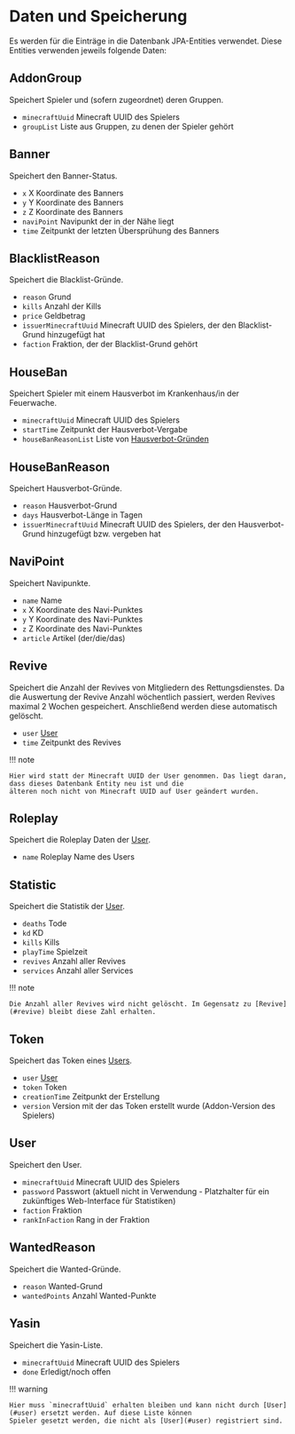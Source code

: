 # Daten und Speicherung

Es werden für die Einträge in die Datenbank JPA-Entities verwendet. Diese Entities verwenden jeweils folgende Daten:

## AddonGroup

Speichert Spieler und (sofern zugeordnet) deren Gruppen.

- `minecraftUuid` Minecraft UUID des Spielers
- `groupList` Liste aus Gruppen, zu denen der Spieler gehört

## Banner

Speichert den Banner-Status.

- `x` X Koordinate des Banners
- `y` Y Koordinate des Banners
- `z` Z Koordinate des Banners
- `naviPoint` Navipunkt der in der Nähe liegt
- `time` Zeitpunkt der letzten Übersprühung des Banners

## BlacklistReason

Speichert die Blacklist-Gründe.

- `reason` Grund
- `kills` Anzahl der Kills
- `price` Geldbetrag
- `issuerMinecraftUuid` Minecraft UUID des Spielers, der den Blacklist-Grund hinzugefügt hat
- `faction` Fraktion, der der Blacklist-Grund gehört

## HouseBan

Speichert Spieler mit einem Hausverbot im Krankenhaus/in der Feuerwache.

- `minecraftUuid` Minecraft UUID des Spielers
- `startTime` Zeitpunkt der Hausverbot-Vergabe
- `houseBanReasonList` Liste von [Hausverbot-Gründen](#housebanreason)

## HouseBanReason

Speichert Hausverbot-Gründe.

- `reason` Hausverbot-Grund
- `days` Hausverbot-Länge in Tagen
- `issuerMinecraftUuid` Minecraft UUID des Spielers, der den Hausverbot-Grund hinzugefügt bzw. vergeben hat

## NaviPoint

Speichert Navipunkte.

- `name` Name
- `x` X Koordinate des Navi-Punktes
- `y` Y Koordinate des Navi-Punktes
- `z` Z Koordinate des Navi-Punktes
- `article` Artikel (der/die/das)

## Revive

Speichert die Anzahl der Revives von Mitgliedern des Rettungsdienstes. Da die Auswertung der Revive Anzahl wöchentlich
passiert, werden Revives maximal 2 Wochen gespeichert. Anschließend werden diese automatisch gelöscht.

- `user` [User](#user)
- `time` Zeitpunkt des Revives

!!! note

    Hier wird statt der Minecraft UUID der User genommen. Das liegt daran, dass dieses Datenbank Entity neu ist und die
    älteren noch nicht von Minecraft UUID auf User geändert wurden.

## Roleplay

Speichert die Roleplay Daten der [User](#user).

- `name` Roleplay Name des Users

## Statistic

Speichert die Statistik der [User](#user).

- `deaths` Tode
- `kd` KD
- `kills` Kills
- `playTime` Spielzeit
- `revives` Anzahl aller Revives
- `services` Anzahl aller Services

!!! note

    Die Anzahl aller Revives wird nicht gelöscht. Im Gegensatz zu [Revive](#revive) bleibt diese Zahl erhalten.

## Token

Speichert das Token eines [Users](#user).

- `user` [User](#user)
- `token` Token
- `creationTime` Zeitpunkt der Erstellung
- `version` Version mit der das Token erstellt wurde (Addon-Version des Spielers)

## User

Speichert den User.

- `minecraftUuid` Minecraft UUID des Spielers
- `password` Passwort (aktuell nicht in Verwendung - Platzhalter für ein zukünftiges Web-Interface für Statistiken)
- `faction` Fraktion
- `rankInFaction` Rang in der Fraktion

## WantedReason

Speichert die Wanted-Gründe.

- `reason` Wanted-Grund
- `wantedPoints` Anzahl Wanted-Punkte

## Yasin

Speichert die Yasin-Liste.

- `minecraftUuid` Minecraft UUID des Spielers
- `done` Erledigt/noch offen

!!! warning

    Hier muss `minecraftUuid` erhalten bleiben und kann nicht durch [User](#user) ersetzt werden. Auf diese Liste können
    Spieler gesetzt werden, die nicht als [User](#user) registriert sind.